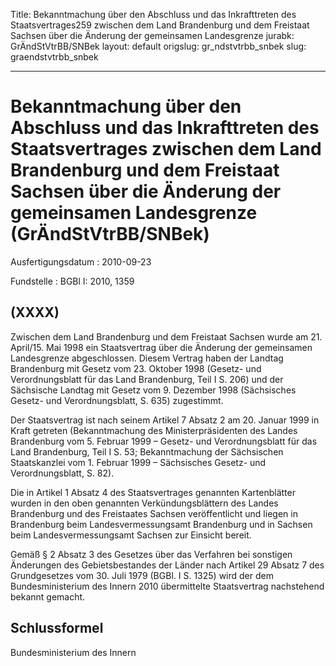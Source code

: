 Title: Bekanntmachung über den Abschluss und das Inkrafttreten des Staatsvertrages259
  zwischen dem Land Brandenburg und dem Freistaat Sachsen über die Änderung der gemeinsamen
  Landesgrenze
jurabk: GrÄndStVtrBB/SNBek
layout: default
origslug: gr_ndstvtrbb_snbek
slug: graendstvtrbb_snbek

---

# Bekanntmachung über den Abschluss und das Inkrafttreten des Staatsvertrages zwischen dem Land Brandenburg und dem Freistaat Sachsen über die Änderung der gemeinsamen Landesgrenze (GrÄndStVtrBB/SNBek)

Ausfertigungsdatum
:   2010-09-23

Fundstelle
:   BGBl I: 2010, 1359


## (XXXX)

Zwischen dem Land Brandenburg und dem Freistaat Sachsen wurde am 21.
April/15. Mai 1998 ein Staatsvertrag über die Änderung der gemeinsamen
Landesgrenze abgeschlossen. Diesem Vertrag haben der Landtag
Brandenburg mit Gesetz vom 23. Oktober 1998 (Gesetz- und
Verordnungsblatt für das Land Brandenburg, Teil I S. 206) und der
Sächsische Landtag mit Gesetz vom 9. Dezember 1998 (Sächsisches
Gesetz- und Verordnungsblatt, S. 635) zugestimmt.

Der Staatsvertrag ist nach seinem Artikel 7 Absatz 2 am 20. Januar
1999 in Kraft getreten (Bekanntmachung des Ministerpräsidenten des
Landes Brandenburg vom 5. Februar 1999 – Gesetz- und Verordnungsblatt
für das Land Brandenburg, Teil I S. 53; Bekanntmachung der Sächsischen
Staatskanzlei vom 1. Februar 1999 – Sächsisches Gesetz- und
Verordnungsblatt, S. 82).

Die in Artikel 1 Absatz 4 des Staatsvertrages genannten Kartenblätter
wurden in den oben genannten Verkündungsblättern des Landes
Brandenburg und des Freistaates Sachsen veröffentlicht und liegen in
Brandenburg beim Landesvermessungsamt Brandenburg und in Sachsen beim
Landesvermessungsamt Sachsen zur Einsicht bereit.

Gemäß § 2 Absatz 3 des Gesetzes über das Verfahren bei sonstigen
Änderungen des Gebietsbestandes der Länder nach Artikel 29 Absatz 7
des Grundgesetzes vom 30. Juli 1979 (BGBl. I S. 1325) wird der dem
Bundesministerium des Innern 2010 übermittelte Staatsvertrag
nachstehend bekannt gemacht.


## Schlussformel

Bundesministerium des Innern


